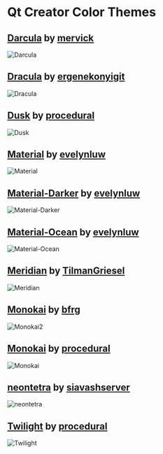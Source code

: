 # Qt Creator Color Themes

## [Darcula] by [mervick]

![Darcula][DARCULA_SCREENSHOT]

## [Dracula] by [ergenekonyigit]
![Dracula][DRACULA_SCREENSHOT]

## [Dusk] by [procedural]

![Dusk][DUSK_SCREENSHOT]

## [Material] by [evelynluw]

![Material][MATERIAL_SCREENSHOT]

## [Material-Darker] by [evelynluw]

![Material-Darker][MATERIAL_DARKER_SCREENSHOT]

## [Material-Ocean] by [evelynluw]

![Material-Ocean][MATERIAL_OCEAN_SCREENSHOT]

## [Meridian] by [TilmanGriesel]

![Meridian][MERIDIAN_SCREENSHOT]

## [Monokai] by [bfrg]

![Monokai2][MONOKAI2_SCREENSHOT]

## [Monokai] by [procedural]

![Monokai][MONOKAI_SCREENSHOT]

## [neontetra] by [siavashserver]

![neontetra][NEONTETRA_SCREENSHOT]

## [Twilight] by [procedural]

![Twilight][TWILIGHT_SCREENSHOT]

<!--- Source URLs -->
[Darcula]: https://github.com/mervick/Qt-Creator-Darcula
[Dracula]: https://github.com/dracula/qtcreator 
[Dusk]: https://github.com/procedural/qtcreator_themes
[Material]: https://github.com/evelynluw/qt-creator-material-themes
[Material-Darker]: https://github.com/evelynluw/qt-creator-material-themes
[Material-Ocean]: https://github.com/evelynluw/qt-creator-material-themes
[Meridian]: https://github.com/TilmanGriesel/qt-creator-meridian
[Monokai]: https://github.com/procedural/qtcreator_themes
[Monokai2]: https://github.com/bfrg/qtcreator-monokai
[neontetra]: https://github.com/siavashserver/neontetra-theme
[Twilight]: https://github.com/procedural/qtcreator_themes

<!--- Author URLs -->
[bfrg]: https://github.com/bfrg
[ergenekonyigit]: https://github.com/ergenekonyigit
[evelynluw]: https://github.com/evelynluw
[mervick]: https://github.com/mervick
[procedural]: https://github.com/procedural
[siavashserver]: https://github.com/siavashserver
[TilmanGriesel]: https://github.com/TilmanGriesel

<!--- Screenshot URIs -->
[DARCULA_SCREENSHOT]: ./img/darcula-by-mervick.png
[DRACULA_SCREENSHOT]: ./img/dracula-by-ergenekonyigit.png
[DUSK_SCREENSHOT]: ./img/dusk-by-procedural.png
[MATERIAL_SCREENSHOT]: ./img/material-by-evelynluw.png
[MATERIAL_DARKER_SCREENSHOT]: ./img/material-darker-by-evelynluw.png
[MATERIAL_OCEAN_SCREENSHOT]: ./img/material-ocean-by-evelynluw.png
[MERIDIAN_SCREENSHOT]: ./img/meridian-by-tilmangriesel.png
[MONOKAI2_SCREENSHOT]: ./img/monokai-by-bfrg.png
[MONOKAI_SCREENSHOT]: ./img/monokai-by-procedural.png
[NEONTETRA_SCREENSHOT]: ./img/neontetra-by-siavashserver.png
[TWILIGHT_SCREENSHOT]: ./img/twilight-by-procedural.png
